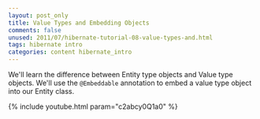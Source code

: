 ```yaml
---
layout: post_only
title: Value Types and Embedding Objects
comments: false
unused: 2011/07/hibernate-tutorial-08-value-types-and.html
tags: hibernate intro
categories: content hibernate_intro
---
```


We'll learn the difference between Entity type objects and Value type objects. We'll use the `@Embeddable` annotation to embed a value type object into our Entity class.

{% include youtube.html param="c2abcy0Q1a0" %}